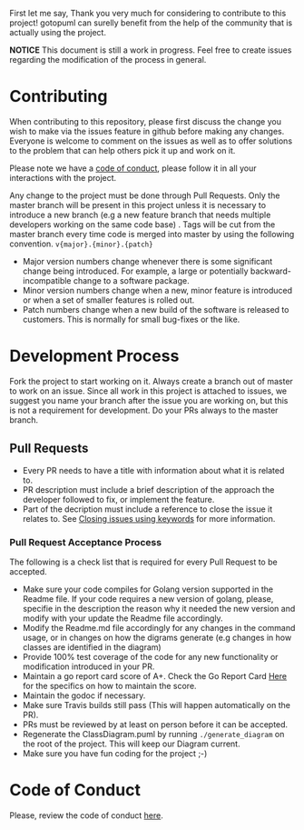First let me say, Thank you very much for considering to contribute to this project! gotopuml can surelly benefit from the help of the community that is actually using the project.

**NOTICE**
This document is still a work in progress. Feel free to create issues regarding the modification of the process in general.

# Contributing
When contributing to this repository, please first discuss the change you wish to make via the issues feature in github before making any changes. Everyone is welcome to comment on the issues as well as to offer solutions to the problem that can help others pick it up and work on it.

Please note we have a [code of conduct](https://github.com/JoeyLearnsToCode/gotopuml/blob/master/CODE_OF_CONDUCT.md "here"), please follow it in all your interactions with the project.

Any change to the project must be done through Pull Requests. Only the master branch will be present in this project unless it is necessary to introduce a new branch (e.g a new feature branch that needs multiple developers working on the same code base) . Tags will be cut from the master branch every time code is merged into master by using the following convention.
```v{major}.{minor}.{patch}```
- Major version numbers change whenever there is some significant change being introduced. For example, a large or potentially backward-incompatible change to a software package.
- Minor version numbers change when a new, minor feature is introduced or when a set of smaller features is rolled out.
- Patch numbers change when a new build of the software is released to customers. This is normally for small bug-fixes or the like.

# Development Process
Fork the project to start working on it. Always create a branch out of master to work on an issue. Since all work in this project is attached to issues, we suggest you name your branch after the issue you are working on, but this is not a requirement for development. Do your PRs always to the master branch.

## Pull Requests
- Every PR needs to have a title with information about what it is related to.
- PR description must include a brief description of the approach the developer followed to fix, or implement the feature.
- Part of the decription must include a reference to close the issue it relates to. See [Closing issues using keywords](https://help.github.com/en/articles/closing-issues-using-keywords "Closing issues using keywords") for more information. 

### Pull Request Acceptance Process
The following is a check list that is required for every Pull Request to be accepted.
- Make sure your code compiles for Golang version supported in the Readme file. If your code requires a new version of golang, please, specifie in the description the reason why it needed the new version and modify with your update the Readme file accordingly.
- Modify the Readme.md file accordingly for any changes in the command usage, or in changes on how the digrams generate (e.g changes in how classes are identified in the diagram)
- Provide 100% test coverage of the code for any new functionality or modification introduced in your PR.
- Maintain a go report card score of A+. Check  the Go Report Card [Here](https://goreportcard.com/report/github.com/JoeyLearnsToCode/gotopuml "Go Report Card Here") for the specifics on how to maintain the score.
- Maintain the godoc if necessary.
- Make sure Travis builds still pass (This will happen automatically on the PR).
- PRs must be reviewed by at least on person before it can be accepted.
- Regenerate the ClassDiagram.puml by running ```./generate_diagram``` on the root of the project. This will keep our Diagram current.
- Make sure you have fun coding for the project ;-)

# Code of Conduct
Please, review the code of conduct [here](https://github.com/JoeyLearnsToCode/gotopuml/blob/master/CODE_OF_CONDUCT.md "here").

